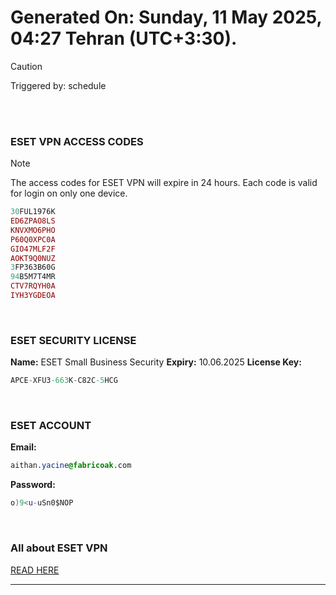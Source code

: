 # Generated On: Sunday, 11 May 2025, 04:27 Tehran (UTC+3:30).

> [!CAUTION]
> Triggered by: schedule

<br><br>

### ESET VPN ACCESS CODES

> [!NOTE]
> The access codes for ESET VPN will expire in 24 hours.
> Each code is valid for login on only one device.

```ruby
30FUL1976K
ED6ZPAO8LS
KNVXMO6PHO
P60Q0XPC0A
GIO47MLF2F
AOKT9Q0NUZ
3FP363B60G
94B5M7T4MR
CTV7RQYH0A
IYH3YGDEOA
```

<br>

### ESET SECURITY LICENSE

**Name:** ESET Small Business Security
**Expiry:** 10.06.2025
**License Key:**

```POV-Ray SDL
APCE-XFU3-663K-C82C-5HCG
```

<br>

### ESET ACCOUNT

**Email:**

```CSS
aithan.yacine@fabricoak.com
```

**Password:**

```POV-Ray SDL
o)9<u-uSn0$NOP
```

<br>

### All about ESET VPN

[READ HERE](https://t.me/F_NiREvil/2113)

---

<br><br>

